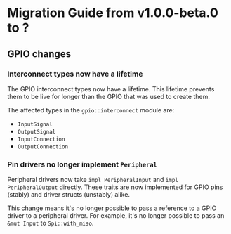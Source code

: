 # Migration Guide from v1.0.0-beta.0 to ?

## GPIO changes

### Interconnect types now have a lifetime

The GPIO interconnect types now have a lifetime. This lifetime prevents them to be live for longer
than the GPIO that was used to create them.

The affected types in the `gpio::interconnect` module are:

- `InputSignal`
- `OutputSignal`
- `InputConnection`
- `OutputConnection`

### Pin drivers no longer implement `Peripheral`

Peripheral drivers now take `impl PeripheralInput` and `impl PeripheralOutput` directly. These
traits are now implemented for GPIO pins (stably) and driver structs (unstably) alike.

This change means it's no longer possible to pass a reference to a GPIO driver to a peripheral
driver. For example, it's no longer possible to pass an `&mut Input` to `Spi::with_miso`.
